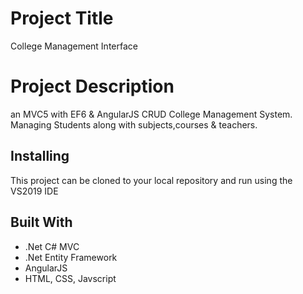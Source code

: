 # Project Title

College Management Interface

# Project Description

an MVC5 with EF6 &amp; AngularJS CRUD College Management System.
Managing Students along with subjects,courses &amp; teachers.

## Installing

This project can be cloned to your local repository and run using the VS2019 IDE

## Built With

- .Net C# MVC
- .Net Entity Framework
- AngularJS
- HTML, CSS, Javscript
